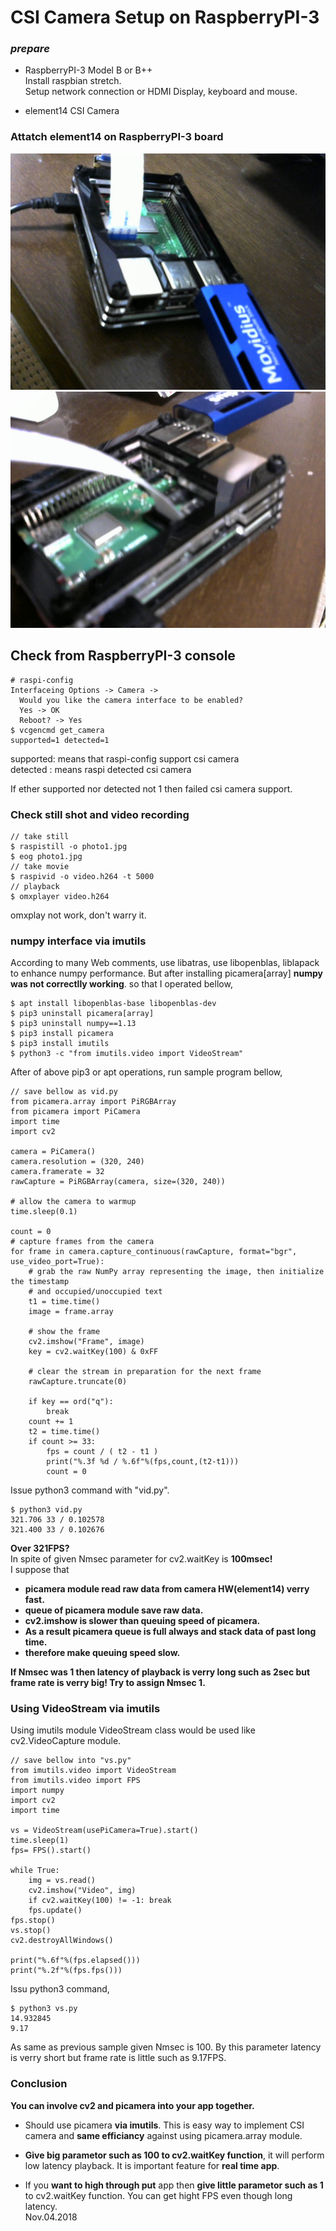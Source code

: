 # CSI Camera Setup on RaspberryPI-3

### *prepare*  
- RaspberryPI-3 Model B or B++  
  Install raspbian stretch.  
  Setup network connection or HDMI Display, keyboard and mouse.  
  
- element14 CSI Camera  

### Attatch element14 on RaspberryPI-3 board  

![](files/raspi+csi01.jpg)  
![](files/raspi+csi02.jpg)  

## Check from RaspberryPI-3 console  

```
# raspi-config
Interfaceing Options -> Camera -> 
  Would you like the camera interface to be enabled?
  Yes -> OK
  Reboot? -> Yes
$ vcgencmd get_camera
supported=1 detected=1
```
supported: means that raspi-config support csi camera  
detected : means raspi detected csi camera

If ether supported nor detected not 1 then failed csi camera support.  

### Check still shot and video recording

```
// take still
$ raspistill -o photo1.jpg
$ eog photo1.jpg
// take movie
$ raspivid -o video.h264 -t 5000
// playback
$ omxplayer video.h264
```
omxplay not work, don't warry it.  

### numpy interface via imutils

According to many Web comments, use libatras, use libopenblas, liblapack to enhance numpy performance. But after installing picamera[array] **numpy was not correctlly working**. so that I operated bellow,
```
$ apt install libopenblas-base libopenblas-dev
$ pip3 uninstall picamera[array]
$ pip3 uninstall numpy==1.13
$ pip3 install picamera
$ pip3 install imutils
$ python3 -c "from imutils.video import VideoStream"
```
After of above pip3 or apt operations, run sample program bellow,  
```
// save bellow as vid.py
from picamera.array import PiRGBArray
from picamera import PiCamera
import time
import cv2
 
camera = PiCamera()
camera.resolution = (320, 240)
camera.framerate = 32
rawCapture = PiRGBArray(camera, size=(320, 240))
 
# allow the camera to warmup
time.sleep(0.1)
 
count = 0
# capture frames from the camera
for frame in camera.capture_continuous(rawCapture, format="bgr", use_video_port=True):
    # grab the raw NumPy array representing the image, then initialize the timestamp
    # and occupied/unoccupied text
    t1 = time.time()
    image = frame.array
 
    # show the frame
    cv2.imshow("Frame", image)
    key = cv2.waitKey(100) & 0xFF
 
    # clear the stream in preparation for the next frame
    rawCapture.truncate(0)
 
    if key == ord("q"):
        break
    count += 1
    t2 = time.time()
    if count >= 33:
        fps = count / ( t2 - t1 )
        print("%.3f %d / %.6f"%(fps,count,(t2-t1)))
        count = 0
```

Issue python3 command with "vid.py".  
```
$ python3 vid.py
321.706 33 / 0.102578
321.400 33 / 0.102676
```
**Over 321FPS?**  
In spite of given Nmsec parameter for cv2.waitKey is **100msec!**  
I suppose that
- **picamera module read raw data from camera HW(element14)  verry fast.**  
- **queue of picamera module save raw data.**  
- **cv2.imshow is slower than queuing speed of picamera.**  
- **As a result picamera queue is full always and stack data of past long time.**  
- **therefore make queuing speed slow.**  

**If Nmsec was 1 then latency of playback is verry long such as 2sec but frame rate is verry big! Try to assign Nmsec 1.**  

### Using VideoStream via imutils
Using imutils module VideoStream class would be used like cv2.VideoCapture module.  

```
// save bellow into "vs.py" 
from imutils.video import VideoStream
from imutils.video import FPS
import numpy
import cv2
import time

vs = VideoStream(usePiCamera=True).start()
time.sleep(1)
fps= FPS().start()

while True:
    img = vs.read()
    cv2.imshow("Video", img)
    if cv2.waitKey(100) != -1: break
    fps.update()
fps.stop()
vs.stop()
cv2.destroyAllWindows()

print("%.6f"%(fps.elapsed()))
print("%.2f"%(fps.fps()))
```
Issu python3 command,
```
$ python3 vs.py
14.932845
9.17
```

As same as previous sample given Nmsec is 100. By this parameter latency is verry short but frame rate is little such as 9.17FPS.  

### Conclusion  
**You can involve cv2 and picamera into your app together.**  

- Should use picamera **via imutils**. This is easy way to implement CSI camera and **same efficiancy** against using picamera.array module.  
- **Give big parametor such as 100 to cv2.waitKey function**, it will perform low latency playback. It is important feature for **real time app**.  
 
- If you **want to high through put** app then **give little parametor such as 1** to cv2.waitKey function. You can get hight FPS even though long latency.  
Nov.04.2018
